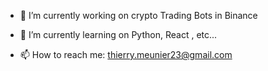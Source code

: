 
- 🔭 I’m currently working on crypto Trading Bots in Binance

- 🌱 I’m currently learning on Python, React , etc...

- 📫 How to reach me: thierry.meunier23@gmail.com






<!--
**ThierryM23/ThierryM23** is a ✨ _special_ ✨ repository because its `README.md` (this file) appears on your GitHub profile.

Here are some ideas to get you started:
- 👋 I’m 
- 🔭 I’m currently working on ...
- 🌱 I’m currently learning ...
- 👯 I’m looking to collaborate on ...
- 🤔 I’m looking for help with ...
- 💬 Ask me about ...
- 📫 How to reach me: ...
- 😄 Pronouns: ...
- ⚡ Fun fact: ...
-->
